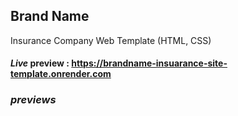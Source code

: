 ## Brand Name
Insurance Company Web Template (HTML, CSS)

#### *Live* preview : https://brandname-insuarance-site-template.onrender.com

### *previews*
